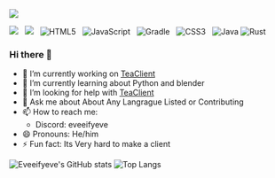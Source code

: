 <img src='https://raw.githubusercontent.com/eveeifyeve/eveeify/main/minecraft.png'/>

![](https://komarev.com/ghpvc/?username=eveeifyeve&label=Profile%20Views&color=04aed9&style=for-the-badge) &nbsp;
![](https://img.shields.io/github/followers/eveeifyeve?label=Followers&color=04aed9&style=for-the-badge) &nbsp;
![HTML5](https://img.shields.io/badge/html5-%23E34F26.svg?style=for-the-badge&logo=html5&logoColor=white) &nbsp;
![JavaScript](https://img.shields.io/badge/javascript-%23323330.svg?style=for-the-badge&logo=javascript&logoColor=%23F7DF1E) &nbsp;
![Gradle](https://img.shields.io/badge/Gradle-02303A.svg?style=for-the-badge&logo=Gradle&logoColor=white) &nbsp;
![CSS3](https://img.shields.io/badge/css3-%231572B6.svg?style=for-the-badge&logo=css3&logoColor=white) &nbsp;
![Java](https://img.shields.io/badge/java-%23ED8B00.svg?style=for-the-badge&logo=openjdk&logoColor=white)
![Rust](https://img.shields.io/badge/rust-%23000000.svg?style=for-the-badge&logo=rust&logoColor=white)

### Hi there 👋
- 🔭 I’m currently working on [ TeaClient ]("https://www.github.com/TeaclientMinecraft")
- 🌱 I’m currently learning about Python and blender
- 🤔 I’m looking for help with [ TeaClient ]("https://www.discord.gg/teaclient")
- 💬 Ask me about About Any Langrague Listed or Contributing
- 📫 How to reach me: 
  - Discord: eveeifyeve
- 😄 Pronouns: He/him
- ⚡ Fun fact: Its Very hard to make a client

![Eveeifyeve's GitHub stats](https://github-stats-eight-bay.vercel.app/api?username=eveeifyeve&show_icons=true&theme=onedark&text_color=AFAFAF&title_color=FFFFFF&icon_color=35CF5C)
![Top Langs](https://github-stats-eight-bay.vercel.app/api/top-langs/?username=eveeifyeve&show_icons=true&theme=onedark&text_color=AFAFAF&title_color=FFFFFF&icon_color=35CF5C&layout=compact)
